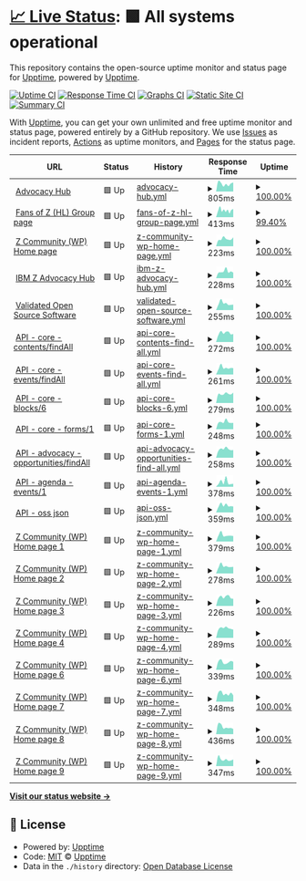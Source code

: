 # [📈 Live Status](https://demo.upptime.js.org): <!--live status--> **🟩 All systems operational**

This repository contains the open-source uptime monitor and status page for [Upptime](https://upptime.js.org), powered by [Upptime](https://github.com/upptime/upptime).

[![Uptime CI](https://github.com/zhujunyong/upptime/workflows/Uptime%20CI/badge.svg)](https://github.com/zhujunyong/upptime/actions?query=workflow%3A%22Uptime+CI%22)
[![Response Time CI](https://github.com/zhujunyong/upptime/workflows/Response%20Time%20CI/badge.svg)](https://github.com/zhujunyong/upptime/actions?query=workflow%3A%22Response+Time+CI%22)
[![Graphs CI](https://github.com/zhujunyong/upptime/workflows/Graphs%20CI/badge.svg)](https://github.com/zhujunyong/upptime/actions?query=workflow%3A%22Graphs+CI%22)
[![Static Site CI](https://github.com/zhujunyong/upptime/workflows/Static%20Site%20CI/badge.svg)](https://github.com/zhujunyong/upptime/actions?query=workflow%3A%22Static+Site+CI%22)
[![Summary CI](https://github.com/zhujunyong/upptime/workflows/Summary%20CI/badge.svg)](https://github.com/zhujunyong/upptime/actions?query=workflow%3A%22Summary+CI%22)

With [Upptime](https://upptime.js.org), you can get your own unlimited and free uptime monitor and status page, powered entirely by a GitHub repository. We use [Issues](https://github.com/upptime/upptime/issues) as incident reports, [Actions](https://github.com/zhujunyong/upptime/actions) as uptime monitors, and [Pages](https://demo.upptime.js.org) for the status page.

<!--start: status pages-->
<!-- This summary is generated by Upptime (https://github.com/upptime/upptime) -->
<!-- Do not edit this manually, your changes will be overwritten -->
<!-- prettier-ignore -->
| URL | Status | History | Response Time | Uptime |
| --- | ------ | ------- | ------------- | ------ |
| <img alt="" src="https://www.ibm.com/favicon.ico" height="13"> [Advocacy Hub](https://www.ibm.com/community/z/advocacy/) | 🟩 Up | [advocacy-hub.yml](https://github.com/andriivasylchenko/upptime/commits/HEAD/history/advocacy-hub.yml) | <details><summary><img alt="Response time graph" src="./graphs/advocacy-hub/response-time-week.png" height="20"> 805ms</summary><br><a href="https://andriivasylchenko.github.io/upptime/history/advocacy-hub"><img alt="Response time 935" src="https://img.shields.io/endpoint?url=https%3A%2F%2Fraw.githubusercontent.com%2Fandriivasylchenko%2Fupptime%2FHEAD%2Fapi%2Fadvocacy-hub%2Fresponse-time.json"></a><br><a href="https://andriivasylchenko.github.io/upptime/history/advocacy-hub"><img alt="24-hour response time 947" src="https://img.shields.io/endpoint?url=https%3A%2F%2Fraw.githubusercontent.com%2Fandriivasylchenko%2Fupptime%2FHEAD%2Fapi%2Fadvocacy-hub%2Fresponse-time-day.json"></a><br><a href="https://andriivasylchenko.github.io/upptime/history/advocacy-hub"><img alt="7-day response time 805" src="https://img.shields.io/endpoint?url=https%3A%2F%2Fraw.githubusercontent.com%2Fandriivasylchenko%2Fupptime%2FHEAD%2Fapi%2Fadvocacy-hub%2Fresponse-time-week.json"></a><br><a href="https://andriivasylchenko.github.io/upptime/history/advocacy-hub"><img alt="30-day response time 1065" src="https://img.shields.io/endpoint?url=https%3A%2F%2Fraw.githubusercontent.com%2Fandriivasylchenko%2Fupptime%2FHEAD%2Fapi%2Fadvocacy-hub%2Fresponse-time-month.json"></a><br><a href="https://andriivasylchenko.github.io/upptime/history/advocacy-hub"><img alt="1-year response time 815" src="https://img.shields.io/endpoint?url=https%3A%2F%2Fraw.githubusercontent.com%2Fandriivasylchenko%2Fupptime%2FHEAD%2Fapi%2Fadvocacy-hub%2Fresponse-time-year.json"></a></details> | <details><summary><a href="https://andriivasylchenko.github.io/upptime/history/advocacy-hub">100.00%</a></summary><a href="https://andriivasylchenko.github.io/upptime/history/advocacy-hub"><img alt="All-time uptime 99.95%" src="https://img.shields.io/endpoint?url=https%3A%2F%2Fraw.githubusercontent.com%2Fandriivasylchenko%2Fupptime%2FHEAD%2Fapi%2Fadvocacy-hub%2Fuptime.json"></a><br><a href="https://andriivasylchenko.github.io/upptime/history/advocacy-hub"><img alt="24-hour uptime 100.00%" src="https://img.shields.io/endpoint?url=https%3A%2F%2Fraw.githubusercontent.com%2Fandriivasylchenko%2Fupptime%2FHEAD%2Fapi%2Fadvocacy-hub%2Fuptime-day.json"></a><br><a href="https://andriivasylchenko.github.io/upptime/history/advocacy-hub"><img alt="7-day uptime 100.00%" src="https://img.shields.io/endpoint?url=https%3A%2F%2Fraw.githubusercontent.com%2Fandriivasylchenko%2Fupptime%2FHEAD%2Fapi%2Fadvocacy-hub%2Fuptime-week.json"></a><br><a href="https://andriivasylchenko.github.io/upptime/history/advocacy-hub"><img alt="30-day uptime 99.16%" src="https://img.shields.io/endpoint?url=https%3A%2F%2Fraw.githubusercontent.com%2Fandriivasylchenko%2Fupptime%2FHEAD%2Fapi%2Fadvocacy-hub%2Fuptime-month.json"></a><br><a href="https://andriivasylchenko.github.io/upptime/history/advocacy-hub"><img alt="1-year uptime 99.93%" src="https://img.shields.io/endpoint?url=https%3A%2F%2Fraw.githubusercontent.com%2Fandriivasylchenko%2Fupptime%2FHEAD%2Fapi%2Fadvocacy-hub%2Fuptime-year.json"></a></details>
| <img alt="" src="https://www.ibm.com/favicon.ico" height="13"> [Fans of Z (HL) Group page](https://community.ibm.com/community/user/groupz?CommunityKey=b8b88f20-24c8-49f0-9021-4a8c6247a067) | 🟩 Up | [fans-of-z-hl-group-page.yml](https://github.com/andriivasylchenko/upptime/commits/HEAD/history/fans-of-z-hl-group-page.yml) | <details><summary><img alt="Response time graph" src="./graphs/fans-of-z-hl-group-page/response-time-week.png" height="20"> 413ms</summary><br><a href="https://andriivasylchenko.github.io/upptime/history/fans-of-z-hl-group-page"><img alt="Response time 518" src="https://img.shields.io/endpoint?url=https%3A%2F%2Fraw.githubusercontent.com%2Fandriivasylchenko%2Fupptime%2FHEAD%2Fapi%2Ffans-of-z-hl-group-page%2Fresponse-time.json"></a><br><a href="https://andriivasylchenko.github.io/upptime/history/fans-of-z-hl-group-page"><img alt="24-hour response time 495" src="https://img.shields.io/endpoint?url=https%3A%2F%2Fraw.githubusercontent.com%2Fandriivasylchenko%2Fupptime%2FHEAD%2Fapi%2Ffans-of-z-hl-group-page%2Fresponse-time-day.json"></a><br><a href="https://andriivasylchenko.github.io/upptime/history/fans-of-z-hl-group-page"><img alt="7-day response time 413" src="https://img.shields.io/endpoint?url=https%3A%2F%2Fraw.githubusercontent.com%2Fandriivasylchenko%2Fupptime%2FHEAD%2Fapi%2Ffans-of-z-hl-group-page%2Fresponse-time-week.json"></a><br><a href="https://andriivasylchenko.github.io/upptime/history/fans-of-z-hl-group-page"><img alt="30-day response time 438" src="https://img.shields.io/endpoint?url=https%3A%2F%2Fraw.githubusercontent.com%2Fandriivasylchenko%2Fupptime%2FHEAD%2Fapi%2Ffans-of-z-hl-group-page%2Fresponse-time-month.json"></a><br><a href="https://andriivasylchenko.github.io/upptime/history/fans-of-z-hl-group-page"><img alt="1-year response time 563" src="https://img.shields.io/endpoint?url=https%3A%2F%2Fraw.githubusercontent.com%2Fandriivasylchenko%2Fupptime%2FHEAD%2Fapi%2Ffans-of-z-hl-group-page%2Fresponse-time-year.json"></a></details> | <details><summary><a href="https://andriivasylchenko.github.io/upptime/history/fans-of-z-hl-group-page">99.40%</a></summary><a href="https://andriivasylchenko.github.io/upptime/history/fans-of-z-hl-group-page"><img alt="All-time uptime 99.82%" src="https://img.shields.io/endpoint?url=https%3A%2F%2Fraw.githubusercontent.com%2Fandriivasylchenko%2Fupptime%2FHEAD%2Fapi%2Ffans-of-z-hl-group-page%2Fuptime.json"></a><br><a href="https://andriivasylchenko.github.io/upptime/history/fans-of-z-hl-group-page"><img alt="24-hour uptime 100.00%" src="https://img.shields.io/endpoint?url=https%3A%2F%2Fraw.githubusercontent.com%2Fandriivasylchenko%2Fupptime%2FHEAD%2Fapi%2Ffans-of-z-hl-group-page%2Fuptime-day.json"></a><br><a href="https://andriivasylchenko.github.io/upptime/history/fans-of-z-hl-group-page"><img alt="7-day uptime 99.40%" src="https://img.shields.io/endpoint?url=https%3A%2F%2Fraw.githubusercontent.com%2Fandriivasylchenko%2Fupptime%2FHEAD%2Fapi%2Ffans-of-z-hl-group-page%2Fuptime-week.json"></a><br><a href="https://andriivasylchenko.github.io/upptime/history/fans-of-z-hl-group-page"><img alt="30-day uptime 99.86%" src="https://img.shields.io/endpoint?url=https%3A%2F%2Fraw.githubusercontent.com%2Fandriivasylchenko%2Fupptime%2FHEAD%2Fapi%2Ffans-of-z-hl-group-page%2Fuptime-month.json"></a><br><a href="https://andriivasylchenko.github.io/upptime/history/fans-of-z-hl-group-page"><img alt="1-year uptime 99.79%" src="https://img.shields.io/endpoint?url=https%3A%2F%2Fraw.githubusercontent.com%2Fandriivasylchenko%2Fupptime%2FHEAD%2Fapi%2Ffans-of-z-hl-group-page%2Fuptime-year.json"></a></details>
| <img alt="" src="https://www.ibm.com/favicon.ico" height="13"> [Z Community (WP) Home page](https://community.ibm.com/zsystems/home/) | 🟩 Up | [z-community-wp-home-page.yml](https://github.com/andriivasylchenko/upptime/commits/HEAD/history/z-community-wp-home-page.yml) | <details><summary><img alt="Response time graph" src="./graphs/z-community-wp-home-page/response-time-week.png" height="20"> 223ms</summary><br><a href="https://andriivasylchenko.github.io/upptime/history/z-community-wp-home-page"><img alt="Response time 299" src="https://img.shields.io/endpoint?url=https%3A%2F%2Fraw.githubusercontent.com%2Fandriivasylchenko%2Fupptime%2FHEAD%2Fapi%2Fz-community-wp-home-page%2Fresponse-time.json"></a><br><a href="https://andriivasylchenko.github.io/upptime/history/z-community-wp-home-page"><img alt="24-hour response time 268" src="https://img.shields.io/endpoint?url=https%3A%2F%2Fraw.githubusercontent.com%2Fandriivasylchenko%2Fupptime%2FHEAD%2Fapi%2Fz-community-wp-home-page%2Fresponse-time-day.json"></a><br><a href="https://andriivasylchenko.github.io/upptime/history/z-community-wp-home-page"><img alt="7-day response time 223" src="https://img.shields.io/endpoint?url=https%3A%2F%2Fraw.githubusercontent.com%2Fandriivasylchenko%2Fupptime%2FHEAD%2Fapi%2Fz-community-wp-home-page%2Fresponse-time-week.json"></a><br><a href="https://andriivasylchenko.github.io/upptime/history/z-community-wp-home-page"><img alt="30-day response time 528" src="https://img.shields.io/endpoint?url=https%3A%2F%2Fraw.githubusercontent.com%2Fandriivasylchenko%2Fupptime%2FHEAD%2Fapi%2Fz-community-wp-home-page%2Fresponse-time-month.json"></a><br><a href="https://andriivasylchenko.github.io/upptime/history/z-community-wp-home-page"><img alt="1-year response time 315" src="https://img.shields.io/endpoint?url=https%3A%2F%2Fraw.githubusercontent.com%2Fandriivasylchenko%2Fupptime%2FHEAD%2Fapi%2Fz-community-wp-home-page%2Fresponse-time-year.json"></a></details> | <details><summary><a href="https://andriivasylchenko.github.io/upptime/history/z-community-wp-home-page">100.00%</a></summary><a href="https://andriivasylchenko.github.io/upptime/history/z-community-wp-home-page"><img alt="All-time uptime 99.93%" src="https://img.shields.io/endpoint?url=https%3A%2F%2Fraw.githubusercontent.com%2Fandriivasylchenko%2Fupptime%2FHEAD%2Fapi%2Fz-community-wp-home-page%2Fuptime.json"></a><br><a href="https://andriivasylchenko.github.io/upptime/history/z-community-wp-home-page"><img alt="24-hour uptime 100.00%" src="https://img.shields.io/endpoint?url=https%3A%2F%2Fraw.githubusercontent.com%2Fandriivasylchenko%2Fupptime%2FHEAD%2Fapi%2Fz-community-wp-home-page%2Fuptime-day.json"></a><br><a href="https://andriivasylchenko.github.io/upptime/history/z-community-wp-home-page"><img alt="7-day uptime 100.00%" src="https://img.shields.io/endpoint?url=https%3A%2F%2Fraw.githubusercontent.com%2Fandriivasylchenko%2Fupptime%2FHEAD%2Fapi%2Fz-community-wp-home-page%2Fuptime-week.json"></a><br><a href="https://andriivasylchenko.github.io/upptime/history/z-community-wp-home-page"><img alt="30-day uptime 98.74%" src="https://img.shields.io/endpoint?url=https%3A%2F%2Fraw.githubusercontent.com%2Fandriivasylchenko%2Fupptime%2FHEAD%2Fapi%2Fz-community-wp-home-page%2Fuptime-month.json"></a><br><a href="https://andriivasylchenko.github.io/upptime/history/z-community-wp-home-page"><img alt="1-year uptime 99.87%" src="https://img.shields.io/endpoint?url=https%3A%2F%2Fraw.githubusercontent.com%2Fandriivasylchenko%2Fupptime%2FHEAD%2Fapi%2Fz-community-wp-home-page%2Fuptime-year.json"></a></details>
| <img alt="" src="https://www.ibm.com/favicon.ico" height="13"> [IBM Z Advocacy Hub](https://community.ibm.com/zsystems/advocacy/) | 🟩 Up | [ibm-z-advocacy-hub.yml](https://github.com/andriivasylchenko/upptime/commits/HEAD/history/ibm-z-advocacy-hub.yml) | <details><summary><img alt="Response time graph" src="./graphs/ibm-z-advocacy-hub/response-time-week.png" height="20"> 228ms</summary><br><a href="https://andriivasylchenko.github.io/upptime/history/ibm-z-advocacy-hub"><img alt="Response time 272" src="https://img.shields.io/endpoint?url=https%3A%2F%2Fraw.githubusercontent.com%2Fandriivasylchenko%2Fupptime%2FHEAD%2Fapi%2Fibm-z-advocacy-hub%2Fresponse-time.json"></a><br><a href="https://andriivasylchenko.github.io/upptime/history/ibm-z-advocacy-hub"><img alt="24-hour response time 190" src="https://img.shields.io/endpoint?url=https%3A%2F%2Fraw.githubusercontent.com%2Fandriivasylchenko%2Fupptime%2FHEAD%2Fapi%2Fibm-z-advocacy-hub%2Fresponse-time-day.json"></a><br><a href="https://andriivasylchenko.github.io/upptime/history/ibm-z-advocacy-hub"><img alt="7-day response time 228" src="https://img.shields.io/endpoint?url=https%3A%2F%2Fraw.githubusercontent.com%2Fandriivasylchenko%2Fupptime%2FHEAD%2Fapi%2Fibm-z-advocacy-hub%2Fresponse-time-week.json"></a><br><a href="https://andriivasylchenko.github.io/upptime/history/ibm-z-advocacy-hub"><img alt="30-day response time 475" src="https://img.shields.io/endpoint?url=https%3A%2F%2Fraw.githubusercontent.com%2Fandriivasylchenko%2Fupptime%2FHEAD%2Fapi%2Fibm-z-advocacy-hub%2Fresponse-time-month.json"></a><br><a href="https://andriivasylchenko.github.io/upptime/history/ibm-z-advocacy-hub"><img alt="1-year response time 276" src="https://img.shields.io/endpoint?url=https%3A%2F%2Fraw.githubusercontent.com%2Fandriivasylchenko%2Fupptime%2FHEAD%2Fapi%2Fibm-z-advocacy-hub%2Fresponse-time-year.json"></a></details> | <details><summary><a href="https://andriivasylchenko.github.io/upptime/history/ibm-z-advocacy-hub">100.00%</a></summary><a href="https://andriivasylchenko.github.io/upptime/history/ibm-z-advocacy-hub"><img alt="All-time uptime 99.95%" src="https://img.shields.io/endpoint?url=https%3A%2F%2Fraw.githubusercontent.com%2Fandriivasylchenko%2Fupptime%2FHEAD%2Fapi%2Fibm-z-advocacy-hub%2Fuptime.json"></a><br><a href="https://andriivasylchenko.github.io/upptime/history/ibm-z-advocacy-hub"><img alt="24-hour uptime 100.00%" src="https://img.shields.io/endpoint?url=https%3A%2F%2Fraw.githubusercontent.com%2Fandriivasylchenko%2Fupptime%2FHEAD%2Fapi%2Fibm-z-advocacy-hub%2Fuptime-day.json"></a><br><a href="https://andriivasylchenko.github.io/upptime/history/ibm-z-advocacy-hub"><img alt="7-day uptime 100.00%" src="https://img.shields.io/endpoint?url=https%3A%2F%2Fraw.githubusercontent.com%2Fandriivasylchenko%2Fupptime%2FHEAD%2Fapi%2Fibm-z-advocacy-hub%2Fuptime-week.json"></a><br><a href="https://andriivasylchenko.github.io/upptime/history/ibm-z-advocacy-hub"><img alt="30-day uptime 99.16%" src="https://img.shields.io/endpoint?url=https%3A%2F%2Fraw.githubusercontent.com%2Fandriivasylchenko%2Fupptime%2FHEAD%2Fapi%2Fibm-z-advocacy-hub%2Fuptime-month.json"></a><br><a href="https://andriivasylchenko.github.io/upptime/history/ibm-z-advocacy-hub"><img alt="1-year uptime 99.93%" src="https://img.shields.io/endpoint?url=https%3A%2F%2Fraw.githubusercontent.com%2Fandriivasylchenko%2Fupptime%2FHEAD%2Fapi%2Fibm-z-advocacy-hub%2Fuptime-year.json"></a></details>
| <img alt="" src="https://www.ibm.com/favicon.ico" height="13"> [Validated Open Source Software](https://community.ibm.com/zsystems/oss/) | 🟩 Up | [validated-open-source-software.yml](https://github.com/andriivasylchenko/upptime/commits/HEAD/history/validated-open-source-software.yml) | <details><summary><img alt="Response time graph" src="./graphs/validated-open-source-software/response-time-week.png" height="20"> 255ms</summary><br><a href="https://andriivasylchenko.github.io/upptime/history/validated-open-source-software"><img alt="Response time 288" src="https://img.shields.io/endpoint?url=https%3A%2F%2Fraw.githubusercontent.com%2Fandriivasylchenko%2Fupptime%2FHEAD%2Fapi%2Fvalidated-open-source-software%2Fresponse-time.json"></a><br><a href="https://andriivasylchenko.github.io/upptime/history/validated-open-source-software"><img alt="24-hour response time 211" src="https://img.shields.io/endpoint?url=https%3A%2F%2Fraw.githubusercontent.com%2Fandriivasylchenko%2Fupptime%2FHEAD%2Fapi%2Fvalidated-open-source-software%2Fresponse-time-day.json"></a><br><a href="https://andriivasylchenko.github.io/upptime/history/validated-open-source-software"><img alt="7-day response time 255" src="https://img.shields.io/endpoint?url=https%3A%2F%2Fraw.githubusercontent.com%2Fandriivasylchenko%2Fupptime%2FHEAD%2Fapi%2Fvalidated-open-source-software%2Fresponse-time-week.json"></a><br><a href="https://andriivasylchenko.github.io/upptime/history/validated-open-source-software"><img alt="30-day response time 541" src="https://img.shields.io/endpoint?url=https%3A%2F%2Fraw.githubusercontent.com%2Fandriivasylchenko%2Fupptime%2FHEAD%2Fapi%2Fvalidated-open-source-software%2Fresponse-time-month.json"></a><br><a href="https://andriivasylchenko.github.io/upptime/history/validated-open-source-software"><img alt="1-year response time 301" src="https://img.shields.io/endpoint?url=https%3A%2F%2Fraw.githubusercontent.com%2Fandriivasylchenko%2Fupptime%2FHEAD%2Fapi%2Fvalidated-open-source-software%2Fresponse-time-year.json"></a></details> | <details><summary><a href="https://andriivasylchenko.github.io/upptime/history/validated-open-source-software">100.00%</a></summary><a href="https://andriivasylchenko.github.io/upptime/history/validated-open-source-software"><img alt="All-time uptime 99.95%" src="https://img.shields.io/endpoint?url=https%3A%2F%2Fraw.githubusercontent.com%2Fandriivasylchenko%2Fupptime%2FHEAD%2Fapi%2Fvalidated-open-source-software%2Fuptime.json"></a><br><a href="https://andriivasylchenko.github.io/upptime/history/validated-open-source-software"><img alt="24-hour uptime 100.00%" src="https://img.shields.io/endpoint?url=https%3A%2F%2Fraw.githubusercontent.com%2Fandriivasylchenko%2Fupptime%2FHEAD%2Fapi%2Fvalidated-open-source-software%2Fuptime-day.json"></a><br><a href="https://andriivasylchenko.github.io/upptime/history/validated-open-source-software"><img alt="7-day uptime 100.00%" src="https://img.shields.io/endpoint?url=https%3A%2F%2Fraw.githubusercontent.com%2Fandriivasylchenko%2Fupptime%2FHEAD%2Fapi%2Fvalidated-open-source-software%2Fuptime-week.json"></a><br><a href="https://andriivasylchenko.github.io/upptime/history/validated-open-source-software"><img alt="30-day uptime 99.16%" src="https://img.shields.io/endpoint?url=https%3A%2F%2Fraw.githubusercontent.com%2Fandriivasylchenko%2Fupptime%2FHEAD%2Fapi%2Fvalidated-open-source-software%2Fuptime-month.json"></a><br><a href="https://andriivasylchenko.github.io/upptime/history/validated-open-source-software"><img alt="1-year uptime 99.92%" src="https://img.shields.io/endpoint?url=https%3A%2F%2Fraw.githubusercontent.com%2Fandriivasylchenko%2Fupptime%2FHEAD%2Fapi%2Fvalidated-open-source-software%2Fuptime-year.json"></a></details>
| <img alt="" src="https://www.ibm.com/favicon.ico" height="13"> [API - core - contents/findAll](https://community.ibm.com/zsystems/api/core/contents/findAll) | 🟩 Up | [api-core-contents-find-all.yml](https://github.com/andriivasylchenko/upptime/commits/HEAD/history/api-core-contents-find-all.yml) | <details><summary><img alt="Response time graph" src="./graphs/api-core-contents-find-all/response-time-week.png" height="20"> 272ms</summary><br><a href="https://andriivasylchenko.github.io/upptime/history/api-core-contents-find-all"><img alt="Response time 319" src="https://img.shields.io/endpoint?url=https%3A%2F%2Fraw.githubusercontent.com%2Fandriivasylchenko%2Fupptime%2FHEAD%2Fapi%2Fapi-core-contents-find-all%2Fresponse-time.json"></a><br><a href="https://andriivasylchenko.github.io/upptime/history/api-core-contents-find-all"><img alt="24-hour response time 244" src="https://img.shields.io/endpoint?url=https%3A%2F%2Fraw.githubusercontent.com%2Fandriivasylchenko%2Fupptime%2FHEAD%2Fapi%2Fapi-core-contents-find-all%2Fresponse-time-day.json"></a><br><a href="https://andriivasylchenko.github.io/upptime/history/api-core-contents-find-all"><img alt="7-day response time 272" src="https://img.shields.io/endpoint?url=https%3A%2F%2Fraw.githubusercontent.com%2Fandriivasylchenko%2Fupptime%2FHEAD%2Fapi%2Fapi-core-contents-find-all%2Fresponse-time-week.json"></a><br><a href="https://andriivasylchenko.github.io/upptime/history/api-core-contents-find-all"><img alt="30-day response time 561" src="https://img.shields.io/endpoint?url=https%3A%2F%2Fraw.githubusercontent.com%2Fandriivasylchenko%2Fupptime%2FHEAD%2Fapi%2Fapi-core-contents-find-all%2Fresponse-time-month.json"></a><br><a href="https://andriivasylchenko.github.io/upptime/history/api-core-contents-find-all"><img alt="1-year response time 292" src="https://img.shields.io/endpoint?url=https%3A%2F%2Fraw.githubusercontent.com%2Fandriivasylchenko%2Fupptime%2FHEAD%2Fapi%2Fapi-core-contents-find-all%2Fresponse-time-year.json"></a></details> | <details><summary><a href="https://andriivasylchenko.github.io/upptime/history/api-core-contents-find-all">100.00%</a></summary><a href="https://andriivasylchenko.github.io/upptime/history/api-core-contents-find-all"><img alt="All-time uptime 99.49%" src="https://img.shields.io/endpoint?url=https%3A%2F%2Fraw.githubusercontent.com%2Fandriivasylchenko%2Fupptime%2FHEAD%2Fapi%2Fapi-core-contents-find-all%2Fuptime.json"></a><br><a href="https://andriivasylchenko.github.io/upptime/history/api-core-contents-find-all"><img alt="24-hour uptime 100.00%" src="https://img.shields.io/endpoint?url=https%3A%2F%2Fraw.githubusercontent.com%2Fandriivasylchenko%2Fupptime%2FHEAD%2Fapi%2Fapi-core-contents-find-all%2Fuptime-day.json"></a><br><a href="https://andriivasylchenko.github.io/upptime/history/api-core-contents-find-all"><img alt="7-day uptime 100.00%" src="https://img.shields.io/endpoint?url=https%3A%2F%2Fraw.githubusercontent.com%2Fandriivasylchenko%2Fupptime%2FHEAD%2Fapi%2Fapi-core-contents-find-all%2Fuptime-week.json"></a><br><a href="https://andriivasylchenko.github.io/upptime/history/api-core-contents-find-all"><img alt="30-day uptime 90.18%" src="https://img.shields.io/endpoint?url=https%3A%2F%2Fraw.githubusercontent.com%2Fandriivasylchenko%2Fupptime%2FHEAD%2Fapi%2Fapi-core-contents-find-all%2Fuptime-month.json"></a><br><a href="https://andriivasylchenko.github.io/upptime/history/api-core-contents-find-all"><img alt="1-year uptime 99.16%" src="https://img.shields.io/endpoint?url=https%3A%2F%2Fraw.githubusercontent.com%2Fandriivasylchenko%2Fupptime%2FHEAD%2Fapi%2Fapi-core-contents-find-all%2Fuptime-year.json"></a></details>
| <img alt="" src="https://www.ibm.com/favicon.ico" height="13"> [API - core - events/findAll](https://community.ibm.com/zsystems/api/core/events/findAll) | 🟩 Up | [api-core-events-find-all.yml](https://github.com/andriivasylchenko/upptime/commits/HEAD/history/api-core-events-find-all.yml) | <details><summary><img alt="Response time graph" src="./graphs/api-core-events-find-all/response-time-week.png" height="20"> 261ms</summary><br><a href="https://andriivasylchenko.github.io/upptime/history/api-core-events-find-all"><img alt="Response time 277" src="https://img.shields.io/endpoint?url=https%3A%2F%2Fraw.githubusercontent.com%2Fandriivasylchenko%2Fupptime%2FHEAD%2Fapi%2Fapi-core-events-find-all%2Fresponse-time.json"></a><br><a href="https://andriivasylchenko.github.io/upptime/history/api-core-events-find-all"><img alt="24-hour response time 248" src="https://img.shields.io/endpoint?url=https%3A%2F%2Fraw.githubusercontent.com%2Fandriivasylchenko%2Fupptime%2FHEAD%2Fapi%2Fapi-core-events-find-all%2Fresponse-time-day.json"></a><br><a href="https://andriivasylchenko.github.io/upptime/history/api-core-events-find-all"><img alt="7-day response time 261" src="https://img.shields.io/endpoint?url=https%3A%2F%2Fraw.githubusercontent.com%2Fandriivasylchenko%2Fupptime%2FHEAD%2Fapi%2Fapi-core-events-find-all%2Fresponse-time-week.json"></a><br><a href="https://andriivasylchenko.github.io/upptime/history/api-core-events-find-all"><img alt="30-day response time 557" src="https://img.shields.io/endpoint?url=https%3A%2F%2Fraw.githubusercontent.com%2Fandriivasylchenko%2Fupptime%2FHEAD%2Fapi%2Fapi-core-events-find-all%2Fresponse-time-month.json"></a><br><a href="https://andriivasylchenko.github.io/upptime/history/api-core-events-find-all"><img alt="1-year response time 275" src="https://img.shields.io/endpoint?url=https%3A%2F%2Fraw.githubusercontent.com%2Fandriivasylchenko%2Fupptime%2FHEAD%2Fapi%2Fapi-core-events-find-all%2Fresponse-time-year.json"></a></details> | <details><summary><a href="https://andriivasylchenko.github.io/upptime/history/api-core-events-find-all">100.00%</a></summary><a href="https://andriivasylchenko.github.io/upptime/history/api-core-events-find-all"><img alt="All-time uptime 99.49%" src="https://img.shields.io/endpoint?url=https%3A%2F%2Fraw.githubusercontent.com%2Fandriivasylchenko%2Fupptime%2FHEAD%2Fapi%2Fapi-core-events-find-all%2Fuptime.json"></a><br><a href="https://andriivasylchenko.github.io/upptime/history/api-core-events-find-all"><img alt="24-hour uptime 100.00%" src="https://img.shields.io/endpoint?url=https%3A%2F%2Fraw.githubusercontent.com%2Fandriivasylchenko%2Fupptime%2FHEAD%2Fapi%2Fapi-core-events-find-all%2Fuptime-day.json"></a><br><a href="https://andriivasylchenko.github.io/upptime/history/api-core-events-find-all"><img alt="7-day uptime 100.00%" src="https://img.shields.io/endpoint?url=https%3A%2F%2Fraw.githubusercontent.com%2Fandriivasylchenko%2Fupptime%2FHEAD%2Fapi%2Fapi-core-events-find-all%2Fuptime-week.json"></a><br><a href="https://andriivasylchenko.github.io/upptime/history/api-core-events-find-all"><img alt="30-day uptime 90.18%" src="https://img.shields.io/endpoint?url=https%3A%2F%2Fraw.githubusercontent.com%2Fandriivasylchenko%2Fupptime%2FHEAD%2Fapi%2Fapi-core-events-find-all%2Fuptime-month.json"></a><br><a href="https://andriivasylchenko.github.io/upptime/history/api-core-events-find-all"><img alt="1-year uptime 99.16%" src="https://img.shields.io/endpoint?url=https%3A%2F%2Fraw.githubusercontent.com%2Fandriivasylchenko%2Fupptime%2FHEAD%2Fapi%2Fapi-core-events-find-all%2Fuptime-year.json"></a></details>
| <img alt="" src="https://icons.duckduckgo.com/ip3/community.ibm.com.ico" height="13"> [API - core - blocks/6](https://community.ibm.com/zsystems/api/core/blocks/6) | 🟩 Up | [api-core-blocks-6.yml](https://github.com/andriivasylchenko/upptime/commits/HEAD/history/api-core-blocks-6.yml) | <details><summary><img alt="Response time graph" src="./graphs/api-core-blocks-6/response-time-week.png" height="20"> 279ms</summary><br><a href="https://andriivasylchenko.github.io/upptime/history/api-core-blocks-6"><img alt="Response time 334" src="https://img.shields.io/endpoint?url=https%3A%2F%2Fraw.githubusercontent.com%2Fandriivasylchenko%2Fupptime%2FHEAD%2Fapi%2Fapi-core-blocks-6%2Fresponse-time.json"></a><br><a href="https://andriivasylchenko.github.io/upptime/history/api-core-blocks-6"><img alt="24-hour response time 313" src="https://img.shields.io/endpoint?url=https%3A%2F%2Fraw.githubusercontent.com%2Fandriivasylchenko%2Fupptime%2FHEAD%2Fapi%2Fapi-core-blocks-6%2Fresponse-time-day.json"></a><br><a href="https://andriivasylchenko.github.io/upptime/history/api-core-blocks-6"><img alt="7-day response time 279" src="https://img.shields.io/endpoint?url=https%3A%2F%2Fraw.githubusercontent.com%2Fandriivasylchenko%2Fupptime%2FHEAD%2Fapi%2Fapi-core-blocks-6%2Fresponse-time-week.json"></a><br><a href="https://andriivasylchenko.github.io/upptime/history/api-core-blocks-6"><img alt="30-day response time 621" src="https://img.shields.io/endpoint?url=https%3A%2F%2Fraw.githubusercontent.com%2Fandriivasylchenko%2Fupptime%2FHEAD%2Fapi%2Fapi-core-blocks-6%2Fresponse-time-month.json"></a><br><a href="https://andriivasylchenko.github.io/upptime/history/api-core-blocks-6"><img alt="1-year response time 334" src="https://img.shields.io/endpoint?url=https%3A%2F%2Fraw.githubusercontent.com%2Fandriivasylchenko%2Fupptime%2FHEAD%2Fapi%2Fapi-core-blocks-6%2Fresponse-time-year.json"></a></details> | <details><summary><a href="https://andriivasylchenko.github.io/upptime/history/api-core-blocks-6">100.00%</a></summary><a href="https://andriivasylchenko.github.io/upptime/history/api-core-blocks-6"><img alt="All-time uptime 99.54%" src="https://img.shields.io/endpoint?url=https%3A%2F%2Fraw.githubusercontent.com%2Fandriivasylchenko%2Fupptime%2FHEAD%2Fapi%2Fapi-core-blocks-6%2Fuptime.json"></a><br><a href="https://andriivasylchenko.github.io/upptime/history/api-core-blocks-6"><img alt="24-hour uptime 100.00%" src="https://img.shields.io/endpoint?url=https%3A%2F%2Fraw.githubusercontent.com%2Fandriivasylchenko%2Fupptime%2FHEAD%2Fapi%2Fapi-core-blocks-6%2Fuptime-day.json"></a><br><a href="https://andriivasylchenko.github.io/upptime/history/api-core-blocks-6"><img alt="7-day uptime 100.00%" src="https://img.shields.io/endpoint?url=https%3A%2F%2Fraw.githubusercontent.com%2Fandriivasylchenko%2Fupptime%2FHEAD%2Fapi%2Fapi-core-blocks-6%2Fuptime-week.json"></a><br><a href="https://andriivasylchenko.github.io/upptime/history/api-core-blocks-6"><img alt="30-day uptime 90.19%" src="https://img.shields.io/endpoint?url=https%3A%2F%2Fraw.githubusercontent.com%2Fandriivasylchenko%2Fupptime%2FHEAD%2Fapi%2Fapi-core-blocks-6%2Fuptime-month.json"></a><br><a href="https://andriivasylchenko.github.io/upptime/history/api-core-blocks-6"><img alt="1-year uptime 99.16%" src="https://img.shields.io/endpoint?url=https%3A%2F%2Fraw.githubusercontent.com%2Fandriivasylchenko%2Fupptime%2FHEAD%2Fapi%2Fapi-core-blocks-6%2Fuptime-year.json"></a></details>
| <img alt="" src="https://icons.duckduckgo.com/ip3/community.ibm.com.ico" height="13"> [API - core - forms/1](https://community.ibm.com/zsystems/api/core/forms/1) | 🟩 Up | [api-core-forms-1.yml](https://github.com/andriivasylchenko/upptime/commits/HEAD/history/api-core-forms-1.yml) | <details><summary><img alt="Response time graph" src="./graphs/api-core-forms-1/response-time-week.png" height="20"> 248ms</summary><br><a href="https://andriivasylchenko.github.io/upptime/history/api-core-forms-1"><img alt="Response time 336" src="https://img.shields.io/endpoint?url=https%3A%2F%2Fraw.githubusercontent.com%2Fandriivasylchenko%2Fupptime%2FHEAD%2Fapi%2Fapi-core-forms-1%2Fresponse-time.json"></a><br><a href="https://andriivasylchenko.github.io/upptime/history/api-core-forms-1"><img alt="24-hour response time 220" src="https://img.shields.io/endpoint?url=https%3A%2F%2Fraw.githubusercontent.com%2Fandriivasylchenko%2Fupptime%2FHEAD%2Fapi%2Fapi-core-forms-1%2Fresponse-time-day.json"></a><br><a href="https://andriivasylchenko.github.io/upptime/history/api-core-forms-1"><img alt="7-day response time 248" src="https://img.shields.io/endpoint?url=https%3A%2F%2Fraw.githubusercontent.com%2Fandriivasylchenko%2Fupptime%2FHEAD%2Fapi%2Fapi-core-forms-1%2Fresponse-time-week.json"></a><br><a href="https://andriivasylchenko.github.io/upptime/history/api-core-forms-1"><img alt="30-day response time 576" src="https://img.shields.io/endpoint?url=https%3A%2F%2Fraw.githubusercontent.com%2Fandriivasylchenko%2Fupptime%2FHEAD%2Fapi%2Fapi-core-forms-1%2Fresponse-time-month.json"></a><br><a href="https://andriivasylchenko.github.io/upptime/history/api-core-forms-1"><img alt="1-year response time 346" src="https://img.shields.io/endpoint?url=https%3A%2F%2Fraw.githubusercontent.com%2Fandriivasylchenko%2Fupptime%2FHEAD%2Fapi%2Fapi-core-forms-1%2Fresponse-time-year.json"></a></details> | <details><summary><a href="https://andriivasylchenko.github.io/upptime/history/api-core-forms-1">100.00%</a></summary><a href="https://andriivasylchenko.github.io/upptime/history/api-core-forms-1"><img alt="All-time uptime 99.54%" src="https://img.shields.io/endpoint?url=https%3A%2F%2Fraw.githubusercontent.com%2Fandriivasylchenko%2Fupptime%2FHEAD%2Fapi%2Fapi-core-forms-1%2Fuptime.json"></a><br><a href="https://andriivasylchenko.github.io/upptime/history/api-core-forms-1"><img alt="24-hour uptime 100.00%" src="https://img.shields.io/endpoint?url=https%3A%2F%2Fraw.githubusercontent.com%2Fandriivasylchenko%2Fupptime%2FHEAD%2Fapi%2Fapi-core-forms-1%2Fuptime-day.json"></a><br><a href="https://andriivasylchenko.github.io/upptime/history/api-core-forms-1"><img alt="7-day uptime 100.00%" src="https://img.shields.io/endpoint?url=https%3A%2F%2Fraw.githubusercontent.com%2Fandriivasylchenko%2Fupptime%2FHEAD%2Fapi%2Fapi-core-forms-1%2Fuptime-week.json"></a><br><a href="https://andriivasylchenko.github.io/upptime/history/api-core-forms-1"><img alt="30-day uptime 90.19%" src="https://img.shields.io/endpoint?url=https%3A%2F%2Fraw.githubusercontent.com%2Fandriivasylchenko%2Fupptime%2FHEAD%2Fapi%2Fapi-core-forms-1%2Fuptime-month.json"></a><br><a href="https://andriivasylchenko.github.io/upptime/history/api-core-forms-1"><img alt="1-year uptime 99.16%" src="https://img.shields.io/endpoint?url=https%3A%2F%2Fraw.githubusercontent.com%2Fandriivasylchenko%2Fupptime%2FHEAD%2Fapi%2Fapi-core-forms-1%2Fuptime-year.json"></a></details>
| <img alt="" src="https://icons.duckduckgo.com/ip3/community.ibm.com.ico" height="13"> [API - advocacy - opportunities/findAll](https://community.ibm.com/zsystems/api/advocacy/opportunities/findAll) | 🟩 Up | [api-advocacy-opportunities-find-all.yml](https://github.com/andriivasylchenko/upptime/commits/HEAD/history/api-advocacy-opportunities-find-all.yml) | <details><summary><img alt="Response time graph" src="./graphs/api-advocacy-opportunities-find-all/response-time-week.png" height="20"> 258ms</summary><br><a href="https://andriivasylchenko.github.io/upptime/history/api-advocacy-opportunities-find-all"><img alt="Response time 304" src="https://img.shields.io/endpoint?url=https%3A%2F%2Fraw.githubusercontent.com%2Fandriivasylchenko%2Fupptime%2FHEAD%2Fapi%2Fapi-advocacy-opportunities-find-all%2Fresponse-time.json"></a><br><a href="https://andriivasylchenko.github.io/upptime/history/api-advocacy-opportunities-find-all"><img alt="24-hour response time 232" src="https://img.shields.io/endpoint?url=https%3A%2F%2Fraw.githubusercontent.com%2Fandriivasylchenko%2Fupptime%2FHEAD%2Fapi%2Fapi-advocacy-opportunities-find-all%2Fresponse-time-day.json"></a><br><a href="https://andriivasylchenko.github.io/upptime/history/api-advocacy-opportunities-find-all"><img alt="7-day response time 258" src="https://img.shields.io/endpoint?url=https%3A%2F%2Fraw.githubusercontent.com%2Fandriivasylchenko%2Fupptime%2FHEAD%2Fapi%2Fapi-advocacy-opportunities-find-all%2Fresponse-time-week.json"></a><br><a href="https://andriivasylchenko.github.io/upptime/history/api-advocacy-opportunities-find-all"><img alt="30-day response time 555" src="https://img.shields.io/endpoint?url=https%3A%2F%2Fraw.githubusercontent.com%2Fandriivasylchenko%2Fupptime%2FHEAD%2Fapi%2Fapi-advocacy-opportunities-find-all%2Fresponse-time-month.json"></a><br><a href="https://andriivasylchenko.github.io/upptime/history/api-advocacy-opportunities-find-all"><img alt="1-year response time 297" src="https://img.shields.io/endpoint?url=https%3A%2F%2Fraw.githubusercontent.com%2Fandriivasylchenko%2Fupptime%2FHEAD%2Fapi%2Fapi-advocacy-opportunities-find-all%2Fresponse-time-year.json"></a></details> | <details><summary><a href="https://andriivasylchenko.github.io/upptime/history/api-advocacy-opportunities-find-all">100.00%</a></summary><a href="https://andriivasylchenko.github.io/upptime/history/api-advocacy-opportunities-find-all"><img alt="All-time uptime 99.91%" src="https://img.shields.io/endpoint?url=https%3A%2F%2Fraw.githubusercontent.com%2Fandriivasylchenko%2Fupptime%2FHEAD%2Fapi%2Fapi-advocacy-opportunities-find-all%2Fuptime.json"></a><br><a href="https://andriivasylchenko.github.io/upptime/history/api-advocacy-opportunities-find-all"><img alt="24-hour uptime 100.00%" src="https://img.shields.io/endpoint?url=https%3A%2F%2Fraw.githubusercontent.com%2Fandriivasylchenko%2Fupptime%2FHEAD%2Fapi%2Fapi-advocacy-opportunities-find-all%2Fuptime-day.json"></a><br><a href="https://andriivasylchenko.github.io/upptime/history/api-advocacy-opportunities-find-all"><img alt="7-day uptime 100.00%" src="https://img.shields.io/endpoint?url=https%3A%2F%2Fraw.githubusercontent.com%2Fandriivasylchenko%2Fupptime%2FHEAD%2Fapi%2Fapi-advocacy-opportunities-find-all%2Fuptime-week.json"></a><br><a href="https://andriivasylchenko.github.io/upptime/history/api-advocacy-opportunities-find-all"><img alt="30-day uptime 98.74%" src="https://img.shields.io/endpoint?url=https%3A%2F%2Fraw.githubusercontent.com%2Fandriivasylchenko%2Fupptime%2FHEAD%2Fapi%2Fapi-advocacy-opportunities-find-all%2Fuptime-month.json"></a><br><a href="https://andriivasylchenko.github.io/upptime/history/api-advocacy-opportunities-find-all"><img alt="1-year uptime 99.87%" src="https://img.shields.io/endpoint?url=https%3A%2F%2Fraw.githubusercontent.com%2Fandriivasylchenko%2Fupptime%2FHEAD%2Fapi%2Fapi-advocacy-opportunities-find-all%2Fuptime-year.json"></a></details>
| <img alt="" src="https://icons.duckduckgo.com/ip3/community.ibm.com.ico" height="13"> [API - agenda - events/1](https://community.ibm.com/zsystems/api/agenda/events/1) | 🟩 Up | [api-agenda-events-1.yml](https://github.com/andriivasylchenko/upptime/commits/HEAD/history/api-agenda-events-1.yml) | <details><summary><img alt="Response time graph" src="./graphs/api-agenda-events-1/response-time-week.png" height="20"> 378ms</summary><br><a href="https://andriivasylchenko.github.io/upptime/history/api-agenda-events-1"><img alt="Response time 487" src="https://img.shields.io/endpoint?url=https%3A%2F%2Fraw.githubusercontent.com%2Fandriivasylchenko%2Fupptime%2FHEAD%2Fapi%2Fapi-agenda-events-1%2Fresponse-time.json"></a><br><a href="https://andriivasylchenko.github.io/upptime/history/api-agenda-events-1"><img alt="24-hour response time 254" src="https://img.shields.io/endpoint?url=https%3A%2F%2Fraw.githubusercontent.com%2Fandriivasylchenko%2Fupptime%2FHEAD%2Fapi%2Fapi-agenda-events-1%2Fresponse-time-day.json"></a><br><a href="https://andriivasylchenko.github.io/upptime/history/api-agenda-events-1"><img alt="7-day response time 378" src="https://img.shields.io/endpoint?url=https%3A%2F%2Fraw.githubusercontent.com%2Fandriivasylchenko%2Fupptime%2FHEAD%2Fapi%2Fapi-agenda-events-1%2Fresponse-time-week.json"></a><br><a href="https://andriivasylchenko.github.io/upptime/history/api-agenda-events-1"><img alt="30-day response time 995" src="https://img.shields.io/endpoint?url=https%3A%2F%2Fraw.githubusercontent.com%2Fandriivasylchenko%2Fupptime%2FHEAD%2Fapi%2Fapi-agenda-events-1%2Fresponse-time-month.json"></a><br><a href="https://andriivasylchenko.github.io/upptime/history/api-agenda-events-1"><img alt="1-year response time 434" src="https://img.shields.io/endpoint?url=https%3A%2F%2Fraw.githubusercontent.com%2Fandriivasylchenko%2Fupptime%2FHEAD%2Fapi%2Fapi-agenda-events-1%2Fresponse-time-year.json"></a></details> | <details><summary><a href="https://andriivasylchenko.github.io/upptime/history/api-agenda-events-1">100.00%</a></summary><a href="https://andriivasylchenko.github.io/upptime/history/api-agenda-events-1"><img alt="All-time uptime 97.67%" src="https://img.shields.io/endpoint?url=https%3A%2F%2Fraw.githubusercontent.com%2Fandriivasylchenko%2Fupptime%2FHEAD%2Fapi%2Fapi-agenda-events-1%2Fuptime.json"></a><br><a href="https://andriivasylchenko.github.io/upptime/history/api-agenda-events-1"><img alt="24-hour uptime 100.00%" src="https://img.shields.io/endpoint?url=https%3A%2F%2Fraw.githubusercontent.com%2Fandriivasylchenko%2Fupptime%2FHEAD%2Fapi%2Fapi-agenda-events-1%2Fuptime-day.json"></a><br><a href="https://andriivasylchenko.github.io/upptime/history/api-agenda-events-1"><img alt="7-day uptime 100.00%" src="https://img.shields.io/endpoint?url=https%3A%2F%2Fraw.githubusercontent.com%2Fandriivasylchenko%2Fupptime%2FHEAD%2Fapi%2Fapi-agenda-events-1%2Fuptime-week.json"></a><br><a href="https://andriivasylchenko.github.io/upptime/history/api-agenda-events-1"><img alt="30-day uptime 90.62%" src="https://img.shields.io/endpoint?url=https%3A%2F%2Fraw.githubusercontent.com%2Fandriivasylchenko%2Fupptime%2FHEAD%2Fapi%2Fapi-agenda-events-1%2Fuptime-month.json"></a><br><a href="https://andriivasylchenko.github.io/upptime/history/api-agenda-events-1"><img alt="1-year uptime 99.20%" src="https://img.shields.io/endpoint?url=https%3A%2F%2Fraw.githubusercontent.com%2Fandriivasylchenko%2Fupptime%2FHEAD%2Fapi%2Fapi-agenda-events-1%2Fuptime-year.json"></a></details>
| <img alt="" src="https://icons.duckduckgo.com/ip3/community.ibm.com.ico" height="13"> [API - oss json](https://community.ibm.com/zsystems/api/oss/json) | 🟩 Up | [api-oss-json.yml](https://github.com/andriivasylchenko/upptime/commits/HEAD/history/api-oss-json.yml) | <details><summary><img alt="Response time graph" src="./graphs/api-oss-json/response-time-week.png" height="20"> 359ms</summary><br><a href="https://andriivasylchenko.github.io/upptime/history/api-oss-json"><img alt="Response time 438" src="https://img.shields.io/endpoint?url=https%3A%2F%2Fraw.githubusercontent.com%2Fandriivasylchenko%2Fupptime%2FHEAD%2Fapi%2Fapi-oss-json%2Fresponse-time.json"></a><br><a href="https://andriivasylchenko.github.io/upptime/history/api-oss-json"><img alt="24-hour response time 309" src="https://img.shields.io/endpoint?url=https%3A%2F%2Fraw.githubusercontent.com%2Fandriivasylchenko%2Fupptime%2FHEAD%2Fapi%2Fapi-oss-json%2Fresponse-time-day.json"></a><br><a href="https://andriivasylchenko.github.io/upptime/history/api-oss-json"><img alt="7-day response time 359" src="https://img.shields.io/endpoint?url=https%3A%2F%2Fraw.githubusercontent.com%2Fandriivasylchenko%2Fupptime%2FHEAD%2Fapi%2Fapi-oss-json%2Fresponse-time-week.json"></a><br><a href="https://andriivasylchenko.github.io/upptime/history/api-oss-json"><img alt="30-day response time 1193" src="https://img.shields.io/endpoint?url=https%3A%2F%2Fraw.githubusercontent.com%2Fandriivasylchenko%2Fupptime%2FHEAD%2Fapi%2Fapi-oss-json%2Fresponse-time-month.json"></a><br><a href="https://andriivasylchenko.github.io/upptime/history/api-oss-json"><img alt="1-year response time 439" src="https://img.shields.io/endpoint?url=https%3A%2F%2Fraw.githubusercontent.com%2Fandriivasylchenko%2Fupptime%2FHEAD%2Fapi%2Fapi-oss-json%2Fresponse-time-year.json"></a></details> | <details><summary><a href="https://andriivasylchenko.github.io/upptime/history/api-oss-json">100.00%</a></summary><a href="https://andriivasylchenko.github.io/upptime/history/api-oss-json"><img alt="All-time uptime 99.57%" src="https://img.shields.io/endpoint?url=https%3A%2F%2Fraw.githubusercontent.com%2Fandriivasylchenko%2Fupptime%2FHEAD%2Fapi%2Fapi-oss-json%2Fuptime.json"></a><br><a href="https://andriivasylchenko.github.io/upptime/history/api-oss-json"><img alt="24-hour uptime 100.00%" src="https://img.shields.io/endpoint?url=https%3A%2F%2Fraw.githubusercontent.com%2Fandriivasylchenko%2Fupptime%2FHEAD%2Fapi%2Fapi-oss-json%2Fuptime-day.json"></a><br><a href="https://andriivasylchenko.github.io/upptime/history/api-oss-json"><img alt="7-day uptime 100.00%" src="https://img.shields.io/endpoint?url=https%3A%2F%2Fraw.githubusercontent.com%2Fandriivasylchenko%2Fupptime%2FHEAD%2Fapi%2Fapi-oss-json%2Fuptime-week.json"></a><br><a href="https://andriivasylchenko.github.io/upptime/history/api-oss-json"><img alt="30-day uptime 90.62%" src="https://img.shields.io/endpoint?url=https%3A%2F%2Fraw.githubusercontent.com%2Fandriivasylchenko%2Fupptime%2FHEAD%2Fapi%2Fapi-oss-json%2Fuptime-month.json"></a><br><a href="https://andriivasylchenko.github.io/upptime/history/api-oss-json"><img alt="1-year uptime 99.20%" src="https://img.shields.io/endpoint?url=https%3A%2F%2Fraw.githubusercontent.com%2Fandriivasylchenko%2Fupptime%2FHEAD%2Fapi%2Fapi-oss-json%2Fuptime-year.json"></a></details>
| <img alt="" src="https://www.ibm.com/favicon.ico" height="13"> [Z Community (WP) Home page 1](https://community.ibm.com/z) | 🟩 Up | [z-community-wp-home-page-1.yml](https://github.com/andriivasylchenko/upptime/commits/HEAD/history/z-community-wp-home-page-1.yml) | <details><summary><img alt="Response time graph" src="./graphs/z-community-wp-home-page-1/response-time-week.png" height="20"> 379ms</summary><br><a href="https://andriivasylchenko.github.io/upptime/history/z-community-wp-home-page-1"><img alt="Response time 552" src="https://img.shields.io/endpoint?url=https%3A%2F%2Fraw.githubusercontent.com%2Fandriivasylchenko%2Fupptime%2FHEAD%2Fapi%2Fz-community-wp-home-page-1%2Fresponse-time.json"></a><br><a href="https://andriivasylchenko.github.io/upptime/history/z-community-wp-home-page-1"><img alt="24-hour response time 325" src="https://img.shields.io/endpoint?url=https%3A%2F%2Fraw.githubusercontent.com%2Fandriivasylchenko%2Fupptime%2FHEAD%2Fapi%2Fz-community-wp-home-page-1%2Fresponse-time-day.json"></a><br><a href="https://andriivasylchenko.github.io/upptime/history/z-community-wp-home-page-1"><img alt="7-day response time 379" src="https://img.shields.io/endpoint?url=https%3A%2F%2Fraw.githubusercontent.com%2Fandriivasylchenko%2Fupptime%2FHEAD%2Fapi%2Fz-community-wp-home-page-1%2Fresponse-time-week.json"></a><br><a href="https://andriivasylchenko.github.io/upptime/history/z-community-wp-home-page-1"><img alt="30-day response time 703" src="https://img.shields.io/endpoint?url=https%3A%2F%2Fraw.githubusercontent.com%2Fandriivasylchenko%2Fupptime%2FHEAD%2Fapi%2Fz-community-wp-home-page-1%2Fresponse-time-month.json"></a><br><a href="https://andriivasylchenko.github.io/upptime/history/z-community-wp-home-page-1"><img alt="1-year response time 552" src="https://img.shields.io/endpoint?url=https%3A%2F%2Fraw.githubusercontent.com%2Fandriivasylchenko%2Fupptime%2FHEAD%2Fapi%2Fz-community-wp-home-page-1%2Fresponse-time-year.json"></a></details> | <details><summary><a href="https://andriivasylchenko.github.io/upptime/history/z-community-wp-home-page-1">100.00%</a></summary><a href="https://andriivasylchenko.github.io/upptime/history/z-community-wp-home-page-1"><img alt="All-time uptime 99.37%" src="https://img.shields.io/endpoint?url=https%3A%2F%2Fraw.githubusercontent.com%2Fandriivasylchenko%2Fupptime%2FHEAD%2Fapi%2Fz-community-wp-home-page-1%2Fuptime.json"></a><br><a href="https://andriivasylchenko.github.io/upptime/history/z-community-wp-home-page-1"><img alt="24-hour uptime 100.00%" src="https://img.shields.io/endpoint?url=https%3A%2F%2Fraw.githubusercontent.com%2Fandriivasylchenko%2Fupptime%2FHEAD%2Fapi%2Fz-community-wp-home-page-1%2Fuptime-day.json"></a><br><a href="https://andriivasylchenko.github.io/upptime/history/z-community-wp-home-page-1"><img alt="7-day uptime 100.00%" src="https://img.shields.io/endpoint?url=https%3A%2F%2Fraw.githubusercontent.com%2Fandriivasylchenko%2Fupptime%2FHEAD%2Fapi%2Fz-community-wp-home-page-1%2Fuptime-week.json"></a><br><a href="https://andriivasylchenko.github.io/upptime/history/z-community-wp-home-page-1"><img alt="30-day uptime 98.74%" src="https://img.shields.io/endpoint?url=https%3A%2F%2Fraw.githubusercontent.com%2Fandriivasylchenko%2Fupptime%2FHEAD%2Fapi%2Fz-community-wp-home-page-1%2Fuptime-month.json"></a><br><a href="https://andriivasylchenko.github.io/upptime/history/z-community-wp-home-page-1"><img alt="1-year uptime 99.37%" src="https://img.shields.io/endpoint?url=https%3A%2F%2Fraw.githubusercontent.com%2Fandriivasylchenko%2Fupptime%2FHEAD%2Fapi%2Fz-community-wp-home-page-1%2Fuptime-year.json"></a></details>
| <img alt="" src="https://www.ibm.com/favicon.ico" height="13"> [Z Community (WP) Home page 2](https://community.ibm.com/zsystems) | 🟩 Up | [z-community-wp-home-page-2.yml](https://github.com/andriivasylchenko/upptime/commits/HEAD/history/z-community-wp-home-page-2.yml) | <details><summary><img alt="Response time graph" src="./graphs/z-community-wp-home-page-2/response-time-week.png" height="20"> 278ms</summary><br><a href="https://andriivasylchenko.github.io/upptime/history/z-community-wp-home-page-2"><img alt="Response time 446" src="https://img.shields.io/endpoint?url=https%3A%2F%2Fraw.githubusercontent.com%2Fandriivasylchenko%2Fupptime%2FHEAD%2Fapi%2Fz-community-wp-home-page-2%2Fresponse-time.json"></a><br><a href="https://andriivasylchenko.github.io/upptime/history/z-community-wp-home-page-2"><img alt="24-hour response time 257" src="https://img.shields.io/endpoint?url=https%3A%2F%2Fraw.githubusercontent.com%2Fandriivasylchenko%2Fupptime%2FHEAD%2Fapi%2Fz-community-wp-home-page-2%2Fresponse-time-day.json"></a><br><a href="https://andriivasylchenko.github.io/upptime/history/z-community-wp-home-page-2"><img alt="7-day response time 278" src="https://img.shields.io/endpoint?url=https%3A%2F%2Fraw.githubusercontent.com%2Fandriivasylchenko%2Fupptime%2FHEAD%2Fapi%2Fz-community-wp-home-page-2%2Fresponse-time-week.json"></a><br><a href="https://andriivasylchenko.github.io/upptime/history/z-community-wp-home-page-2"><img alt="30-day response time 606" src="https://img.shields.io/endpoint?url=https%3A%2F%2Fraw.githubusercontent.com%2Fandriivasylchenko%2Fupptime%2FHEAD%2Fapi%2Fz-community-wp-home-page-2%2Fresponse-time-month.json"></a><br><a href="https://andriivasylchenko.github.io/upptime/history/z-community-wp-home-page-2"><img alt="1-year response time 446" src="https://img.shields.io/endpoint?url=https%3A%2F%2Fraw.githubusercontent.com%2Fandriivasylchenko%2Fupptime%2FHEAD%2Fapi%2Fz-community-wp-home-page-2%2Fresponse-time-year.json"></a></details> | <details><summary><a href="https://andriivasylchenko.github.io/upptime/history/z-community-wp-home-page-2">100.00%</a></summary><a href="https://andriivasylchenko.github.io/upptime/history/z-community-wp-home-page-2"><img alt="All-time uptime 99.37%" src="https://img.shields.io/endpoint?url=https%3A%2F%2Fraw.githubusercontent.com%2Fandriivasylchenko%2Fupptime%2FHEAD%2Fapi%2Fz-community-wp-home-page-2%2Fuptime.json"></a><br><a href="https://andriivasylchenko.github.io/upptime/history/z-community-wp-home-page-2"><img alt="24-hour uptime 100.00%" src="https://img.shields.io/endpoint?url=https%3A%2F%2Fraw.githubusercontent.com%2Fandriivasylchenko%2Fupptime%2FHEAD%2Fapi%2Fz-community-wp-home-page-2%2Fuptime-day.json"></a><br><a href="https://andriivasylchenko.github.io/upptime/history/z-community-wp-home-page-2"><img alt="7-day uptime 100.00%" src="https://img.shields.io/endpoint?url=https%3A%2F%2Fraw.githubusercontent.com%2Fandriivasylchenko%2Fupptime%2FHEAD%2Fapi%2Fz-community-wp-home-page-2%2Fuptime-week.json"></a><br><a href="https://andriivasylchenko.github.io/upptime/history/z-community-wp-home-page-2"><img alt="30-day uptime 98.75%" src="https://img.shields.io/endpoint?url=https%3A%2F%2Fraw.githubusercontent.com%2Fandriivasylchenko%2Fupptime%2FHEAD%2Fapi%2Fz-community-wp-home-page-2%2Fuptime-month.json"></a><br><a href="https://andriivasylchenko.github.io/upptime/history/z-community-wp-home-page-2"><img alt="1-year uptime 99.37%" src="https://img.shields.io/endpoint?url=https%3A%2F%2Fraw.githubusercontent.com%2Fandriivasylchenko%2Fupptime%2FHEAD%2Fapi%2Fz-community-wp-home-page-2%2Fuptime-year.json"></a></details>
| <img alt="" src="https://www.ibm.com/favicon.ico" height="13"> [Z Community (WP) Home page 3](https://community.ibm.com/zsystems/) | 🟩 Up | [z-community-wp-home-page-3.yml](https://github.com/andriivasylchenko/upptime/commits/HEAD/history/z-community-wp-home-page-3.yml) | <details><summary><img alt="Response time graph" src="./graphs/z-community-wp-home-page-3/response-time-week.png" height="20"> 226ms</summary><br><a href="https://andriivasylchenko.github.io/upptime/history/z-community-wp-home-page-3"><img alt="Response time 271" src="https://img.shields.io/endpoint?url=https%3A%2F%2Fraw.githubusercontent.com%2Fandriivasylchenko%2Fupptime%2FHEAD%2Fapi%2Fz-community-wp-home-page-3%2Fresponse-time.json"></a><br><a href="https://andriivasylchenko.github.io/upptime/history/z-community-wp-home-page-3"><img alt="24-hour response time 184" src="https://img.shields.io/endpoint?url=https%3A%2F%2Fraw.githubusercontent.com%2Fandriivasylchenko%2Fupptime%2FHEAD%2Fapi%2Fz-community-wp-home-page-3%2Fresponse-time-day.json"></a><br><a href="https://andriivasylchenko.github.io/upptime/history/z-community-wp-home-page-3"><img alt="7-day response time 226" src="https://img.shields.io/endpoint?url=https%3A%2F%2Fraw.githubusercontent.com%2Fandriivasylchenko%2Fupptime%2FHEAD%2Fapi%2Fz-community-wp-home-page-3%2Fresponse-time-week.json"></a><br><a href="https://andriivasylchenko.github.io/upptime/history/z-community-wp-home-page-3"><img alt="30-day response time 327" src="https://img.shields.io/endpoint?url=https%3A%2F%2Fraw.githubusercontent.com%2Fandriivasylchenko%2Fupptime%2FHEAD%2Fapi%2Fz-community-wp-home-page-3%2Fresponse-time-month.json"></a><br><a href="https://andriivasylchenko.github.io/upptime/history/z-community-wp-home-page-3"><img alt="1-year response time 271" src="https://img.shields.io/endpoint?url=https%3A%2F%2Fraw.githubusercontent.com%2Fandriivasylchenko%2Fupptime%2FHEAD%2Fapi%2Fz-community-wp-home-page-3%2Fresponse-time-year.json"></a></details> | <details><summary><a href="https://andriivasylchenko.github.io/upptime/history/z-community-wp-home-page-3">100.00%</a></summary><a href="https://andriivasylchenko.github.io/upptime/history/z-community-wp-home-page-3"><img alt="All-time uptime 99.37%" src="https://img.shields.io/endpoint?url=https%3A%2F%2Fraw.githubusercontent.com%2Fandriivasylchenko%2Fupptime%2FHEAD%2Fapi%2Fz-community-wp-home-page-3%2Fuptime.json"></a><br><a href="https://andriivasylchenko.github.io/upptime/history/z-community-wp-home-page-3"><img alt="24-hour uptime 100.00%" src="https://img.shields.io/endpoint?url=https%3A%2F%2Fraw.githubusercontent.com%2Fandriivasylchenko%2Fupptime%2FHEAD%2Fapi%2Fz-community-wp-home-page-3%2Fuptime-day.json"></a><br><a href="https://andriivasylchenko.github.io/upptime/history/z-community-wp-home-page-3"><img alt="7-day uptime 100.00%" src="https://img.shields.io/endpoint?url=https%3A%2F%2Fraw.githubusercontent.com%2Fandriivasylchenko%2Fupptime%2FHEAD%2Fapi%2Fz-community-wp-home-page-3%2Fuptime-week.json"></a><br><a href="https://andriivasylchenko.github.io/upptime/history/z-community-wp-home-page-3"><img alt="30-day uptime 98.75%" src="https://img.shields.io/endpoint?url=https%3A%2F%2Fraw.githubusercontent.com%2Fandriivasylchenko%2Fupptime%2FHEAD%2Fapi%2Fz-community-wp-home-page-3%2Fuptime-month.json"></a><br><a href="https://andriivasylchenko.github.io/upptime/history/z-community-wp-home-page-3"><img alt="1-year uptime 99.37%" src="https://img.shields.io/endpoint?url=https%3A%2F%2Fraw.githubusercontent.com%2Fandriivasylchenko%2Fupptime%2FHEAD%2Fapi%2Fz-community-wp-home-page-3%2Fuptime-year.json"></a></details>
| <img alt="" src="https://www.ibm.com/favicon.ico" height="13"> [Z Community (WP) Home page 4](https://community.ibm.com/zsystems/home) | 🟩 Up | [z-community-wp-home-page-4.yml](https://github.com/andriivasylchenko/upptime/commits/HEAD/history/z-community-wp-home-page-4.yml) | <details><summary><img alt="Response time graph" src="./graphs/z-community-wp-home-page-4/response-time-week.png" height="20"> 289ms</summary><br><a href="https://andriivasylchenko.github.io/upptime/history/z-community-wp-home-page-4"><img alt="Response time 305" src="https://img.shields.io/endpoint?url=https%3A%2F%2Fraw.githubusercontent.com%2Fandriivasylchenko%2Fupptime%2FHEAD%2Fapi%2Fz-community-wp-home-page-4%2Fresponse-time.json"></a><br><a href="https://andriivasylchenko.github.io/upptime/history/z-community-wp-home-page-4"><img alt="24-hour response time 250" src="https://img.shields.io/endpoint?url=https%3A%2F%2Fraw.githubusercontent.com%2Fandriivasylchenko%2Fupptime%2FHEAD%2Fapi%2Fz-community-wp-home-page-4%2Fresponse-time-day.json"></a><br><a href="https://andriivasylchenko.github.io/upptime/history/z-community-wp-home-page-4"><img alt="7-day response time 289" src="https://img.shields.io/endpoint?url=https%3A%2F%2Fraw.githubusercontent.com%2Fandriivasylchenko%2Fupptime%2FHEAD%2Fapi%2Fz-community-wp-home-page-4%2Fresponse-time-week.json"></a><br><a href="https://andriivasylchenko.github.io/upptime/history/z-community-wp-home-page-4"><img alt="30-day response time 323" src="https://img.shields.io/endpoint?url=https%3A%2F%2Fraw.githubusercontent.com%2Fandriivasylchenko%2Fupptime%2FHEAD%2Fapi%2Fz-community-wp-home-page-4%2Fresponse-time-month.json"></a><br><a href="https://andriivasylchenko.github.io/upptime/history/z-community-wp-home-page-4"><img alt="1-year response time 305" src="https://img.shields.io/endpoint?url=https%3A%2F%2Fraw.githubusercontent.com%2Fandriivasylchenko%2Fupptime%2FHEAD%2Fapi%2Fz-community-wp-home-page-4%2Fresponse-time-year.json"></a></details> | <details><summary><a href="https://andriivasylchenko.github.io/upptime/history/z-community-wp-home-page-4">100.00%</a></summary><a href="https://andriivasylchenko.github.io/upptime/history/z-community-wp-home-page-4"><img alt="All-time uptime 99.37%" src="https://img.shields.io/endpoint?url=https%3A%2F%2Fraw.githubusercontent.com%2Fandriivasylchenko%2Fupptime%2FHEAD%2Fapi%2Fz-community-wp-home-page-4%2Fuptime.json"></a><br><a href="https://andriivasylchenko.github.io/upptime/history/z-community-wp-home-page-4"><img alt="24-hour uptime 100.00%" src="https://img.shields.io/endpoint?url=https%3A%2F%2Fraw.githubusercontent.com%2Fandriivasylchenko%2Fupptime%2FHEAD%2Fapi%2Fz-community-wp-home-page-4%2Fuptime-day.json"></a><br><a href="https://andriivasylchenko.github.io/upptime/history/z-community-wp-home-page-4"><img alt="7-day uptime 100.00%" src="https://img.shields.io/endpoint?url=https%3A%2F%2Fraw.githubusercontent.com%2Fandriivasylchenko%2Fupptime%2FHEAD%2Fapi%2Fz-community-wp-home-page-4%2Fuptime-week.json"></a><br><a href="https://andriivasylchenko.github.io/upptime/history/z-community-wp-home-page-4"><img alt="30-day uptime 98.75%" src="https://img.shields.io/endpoint?url=https%3A%2F%2Fraw.githubusercontent.com%2Fandriivasylchenko%2Fupptime%2FHEAD%2Fapi%2Fz-community-wp-home-page-4%2Fuptime-month.json"></a><br><a href="https://andriivasylchenko.github.io/upptime/history/z-community-wp-home-page-4"><img alt="1-year uptime 99.37%" src="https://img.shields.io/endpoint?url=https%3A%2F%2Fraw.githubusercontent.com%2Fandriivasylchenko%2Fupptime%2FHEAD%2Fapi%2Fz-community-wp-home-page-4%2Fuptime-year.json"></a></details>
| <img alt="" src="https://www.ibm.com/favicon.ico" height="13"> [Z Community (WP) Home page 6](https://www.ibm.com/community/z) | 🟩 Up | [z-community-wp-home-page-6.yml](https://github.com/andriivasylchenko/upptime/commits/HEAD/history/z-community-wp-home-page-6.yml) | <details><summary><img alt="Response time graph" src="./graphs/z-community-wp-home-page-6/response-time-week.png" height="20"> 339ms</summary><br><a href="https://andriivasylchenko.github.io/upptime/history/z-community-wp-home-page-6"><img alt="Response time 524" src="https://img.shields.io/endpoint?url=https%3A%2F%2Fraw.githubusercontent.com%2Fandriivasylchenko%2Fupptime%2FHEAD%2Fapi%2Fz-community-wp-home-page-6%2Fresponse-time.json"></a><br><a href="https://andriivasylchenko.github.io/upptime/history/z-community-wp-home-page-6"><img alt="24-hour response time 345" src="https://img.shields.io/endpoint?url=https%3A%2F%2Fraw.githubusercontent.com%2Fandriivasylchenko%2Fupptime%2FHEAD%2Fapi%2Fz-community-wp-home-page-6%2Fresponse-time-day.json"></a><br><a href="https://andriivasylchenko.github.io/upptime/history/z-community-wp-home-page-6"><img alt="7-day response time 339" src="https://img.shields.io/endpoint?url=https%3A%2F%2Fraw.githubusercontent.com%2Fandriivasylchenko%2Fupptime%2FHEAD%2Fapi%2Fz-community-wp-home-page-6%2Fresponse-time-week.json"></a><br><a href="https://andriivasylchenko.github.io/upptime/history/z-community-wp-home-page-6"><img alt="30-day response time 666" src="https://img.shields.io/endpoint?url=https%3A%2F%2Fraw.githubusercontent.com%2Fandriivasylchenko%2Fupptime%2FHEAD%2Fapi%2Fz-community-wp-home-page-6%2Fresponse-time-month.json"></a><br><a href="https://andriivasylchenko.github.io/upptime/history/z-community-wp-home-page-6"><img alt="1-year response time 524" src="https://img.shields.io/endpoint?url=https%3A%2F%2Fraw.githubusercontent.com%2Fandriivasylchenko%2Fupptime%2FHEAD%2Fapi%2Fz-community-wp-home-page-6%2Fresponse-time-year.json"></a></details> | <details><summary><a href="https://andriivasylchenko.github.io/upptime/history/z-community-wp-home-page-6">100.00%</a></summary><a href="https://andriivasylchenko.github.io/upptime/history/z-community-wp-home-page-6"><img alt="All-time uptime 99.37%" src="https://img.shields.io/endpoint?url=https%3A%2F%2Fraw.githubusercontent.com%2Fandriivasylchenko%2Fupptime%2FHEAD%2Fapi%2Fz-community-wp-home-page-6%2Fuptime.json"></a><br><a href="https://andriivasylchenko.github.io/upptime/history/z-community-wp-home-page-6"><img alt="24-hour uptime 100.00%" src="https://img.shields.io/endpoint?url=https%3A%2F%2Fraw.githubusercontent.com%2Fandriivasylchenko%2Fupptime%2FHEAD%2Fapi%2Fz-community-wp-home-page-6%2Fuptime-day.json"></a><br><a href="https://andriivasylchenko.github.io/upptime/history/z-community-wp-home-page-6"><img alt="7-day uptime 100.00%" src="https://img.shields.io/endpoint?url=https%3A%2F%2Fraw.githubusercontent.com%2Fandriivasylchenko%2Fupptime%2FHEAD%2Fapi%2Fz-community-wp-home-page-6%2Fuptime-week.json"></a><br><a href="https://andriivasylchenko.github.io/upptime/history/z-community-wp-home-page-6"><img alt="30-day uptime 98.75%" src="https://img.shields.io/endpoint?url=https%3A%2F%2Fraw.githubusercontent.com%2Fandriivasylchenko%2Fupptime%2FHEAD%2Fapi%2Fz-community-wp-home-page-6%2Fuptime-month.json"></a><br><a href="https://andriivasylchenko.github.io/upptime/history/z-community-wp-home-page-6"><img alt="1-year uptime 99.37%" src="https://img.shields.io/endpoint?url=https%3A%2F%2Fraw.githubusercontent.com%2Fandriivasylchenko%2Fupptime%2FHEAD%2Fapi%2Fz-community-wp-home-page-6%2Fuptime-year.json"></a></details>
| <img alt="" src="https://www.ibm.com/favicon.ico" height="13"> [Z Community (WP) Home page 7](https://www.ibm.com/community/z/) | 🟩 Up | [z-community-wp-home-page-7.yml](https://github.com/andriivasylchenko/upptime/commits/HEAD/history/z-community-wp-home-page-7.yml) | <details><summary><img alt="Response time graph" src="./graphs/z-community-wp-home-page-7/response-time-week.png" height="20"> 348ms</summary><br><a href="https://andriivasylchenko.github.io/upptime/history/z-community-wp-home-page-7"><img alt="Response time 505" src="https://img.shields.io/endpoint?url=https%3A%2F%2Fraw.githubusercontent.com%2Fandriivasylchenko%2Fupptime%2FHEAD%2Fapi%2Fz-community-wp-home-page-7%2Fresponse-time.json"></a><br><a href="https://andriivasylchenko.github.io/upptime/history/z-community-wp-home-page-7"><img alt="24-hour response time 271" src="https://img.shields.io/endpoint?url=https%3A%2F%2Fraw.githubusercontent.com%2Fandriivasylchenko%2Fupptime%2FHEAD%2Fapi%2Fz-community-wp-home-page-7%2Fresponse-time-day.json"></a><br><a href="https://andriivasylchenko.github.io/upptime/history/z-community-wp-home-page-7"><img alt="7-day response time 348" src="https://img.shields.io/endpoint?url=https%3A%2F%2Fraw.githubusercontent.com%2Fandriivasylchenko%2Fupptime%2FHEAD%2Fapi%2Fz-community-wp-home-page-7%2Fresponse-time-week.json"></a><br><a href="https://andriivasylchenko.github.io/upptime/history/z-community-wp-home-page-7"><img alt="30-day response time 664" src="https://img.shields.io/endpoint?url=https%3A%2F%2Fraw.githubusercontent.com%2Fandriivasylchenko%2Fupptime%2FHEAD%2Fapi%2Fz-community-wp-home-page-7%2Fresponse-time-month.json"></a><br><a href="https://andriivasylchenko.github.io/upptime/history/z-community-wp-home-page-7"><img alt="1-year response time 505" src="https://img.shields.io/endpoint?url=https%3A%2F%2Fraw.githubusercontent.com%2Fandriivasylchenko%2Fupptime%2FHEAD%2Fapi%2Fz-community-wp-home-page-7%2Fresponse-time-year.json"></a></details> | <details><summary><a href="https://andriivasylchenko.github.io/upptime/history/z-community-wp-home-page-7">100.00%</a></summary><a href="https://andriivasylchenko.github.io/upptime/history/z-community-wp-home-page-7"><img alt="All-time uptime 99.37%" src="https://img.shields.io/endpoint?url=https%3A%2F%2Fraw.githubusercontent.com%2Fandriivasylchenko%2Fupptime%2FHEAD%2Fapi%2Fz-community-wp-home-page-7%2Fuptime.json"></a><br><a href="https://andriivasylchenko.github.io/upptime/history/z-community-wp-home-page-7"><img alt="24-hour uptime 100.00%" src="https://img.shields.io/endpoint?url=https%3A%2F%2Fraw.githubusercontent.com%2Fandriivasylchenko%2Fupptime%2FHEAD%2Fapi%2Fz-community-wp-home-page-7%2Fuptime-day.json"></a><br><a href="https://andriivasylchenko.github.io/upptime/history/z-community-wp-home-page-7"><img alt="7-day uptime 100.00%" src="https://img.shields.io/endpoint?url=https%3A%2F%2Fraw.githubusercontent.com%2Fandriivasylchenko%2Fupptime%2FHEAD%2Fapi%2Fz-community-wp-home-page-7%2Fuptime-week.json"></a><br><a href="https://andriivasylchenko.github.io/upptime/history/z-community-wp-home-page-7"><img alt="30-day uptime 98.75%" src="https://img.shields.io/endpoint?url=https%3A%2F%2Fraw.githubusercontent.com%2Fandriivasylchenko%2Fupptime%2FHEAD%2Fapi%2Fz-community-wp-home-page-7%2Fuptime-month.json"></a><br><a href="https://andriivasylchenko.github.io/upptime/history/z-community-wp-home-page-7"><img alt="1-year uptime 99.37%" src="https://img.shields.io/endpoint?url=https%3A%2F%2Fraw.githubusercontent.com%2Fandriivasylchenko%2Fupptime%2FHEAD%2Fapi%2Fz-community-wp-home-page-7%2Fuptime-year.json"></a></details>
| <img alt="" src="https://www.ibm.com/favicon.ico" height="13"> [Z Community (WP) Home page 8](https://ibm.com/community/z) | 🟩 Up | [z-community-wp-home-page-8.yml](https://github.com/andriivasylchenko/upptime/commits/HEAD/history/z-community-wp-home-page-8.yml) | <details><summary><img alt="Response time graph" src="./graphs/z-community-wp-home-page-8/response-time-week.png" height="20"> 436ms</summary><br><a href="https://andriivasylchenko.github.io/upptime/history/z-community-wp-home-page-8"><img alt="Response time 494" src="https://img.shields.io/endpoint?url=https%3A%2F%2Fraw.githubusercontent.com%2Fandriivasylchenko%2Fupptime%2FHEAD%2Fapi%2Fz-community-wp-home-page-8%2Fresponse-time.json"></a><br><a href="https://andriivasylchenko.github.io/upptime/history/z-community-wp-home-page-8"><img alt="24-hour response time 308" src="https://img.shields.io/endpoint?url=https%3A%2F%2Fraw.githubusercontent.com%2Fandriivasylchenko%2Fupptime%2FHEAD%2Fapi%2Fz-community-wp-home-page-8%2Fresponse-time-day.json"></a><br><a href="https://andriivasylchenko.github.io/upptime/history/z-community-wp-home-page-8"><img alt="7-day response time 436" src="https://img.shields.io/endpoint?url=https%3A%2F%2Fraw.githubusercontent.com%2Fandriivasylchenko%2Fupptime%2FHEAD%2Fapi%2Fz-community-wp-home-page-8%2Fresponse-time-week.json"></a><br><a href="https://andriivasylchenko.github.io/upptime/history/z-community-wp-home-page-8"><img alt="30-day response time 545" src="https://img.shields.io/endpoint?url=https%3A%2F%2Fraw.githubusercontent.com%2Fandriivasylchenko%2Fupptime%2FHEAD%2Fapi%2Fz-community-wp-home-page-8%2Fresponse-time-month.json"></a><br><a href="https://andriivasylchenko.github.io/upptime/history/z-community-wp-home-page-8"><img alt="1-year response time 494" src="https://img.shields.io/endpoint?url=https%3A%2F%2Fraw.githubusercontent.com%2Fandriivasylchenko%2Fupptime%2FHEAD%2Fapi%2Fz-community-wp-home-page-8%2Fresponse-time-year.json"></a></details> | <details><summary><a href="https://andriivasylchenko.github.io/upptime/history/z-community-wp-home-page-8">100.00%</a></summary><a href="https://andriivasylchenko.github.io/upptime/history/z-community-wp-home-page-8"><img alt="All-time uptime 99.38%" src="https://img.shields.io/endpoint?url=https%3A%2F%2Fraw.githubusercontent.com%2Fandriivasylchenko%2Fupptime%2FHEAD%2Fapi%2Fz-community-wp-home-page-8%2Fuptime.json"></a><br><a href="https://andriivasylchenko.github.io/upptime/history/z-community-wp-home-page-8"><img alt="24-hour uptime 100.00%" src="https://img.shields.io/endpoint?url=https%3A%2F%2Fraw.githubusercontent.com%2Fandriivasylchenko%2Fupptime%2FHEAD%2Fapi%2Fz-community-wp-home-page-8%2Fuptime-day.json"></a><br><a href="https://andriivasylchenko.github.io/upptime/history/z-community-wp-home-page-8"><img alt="7-day uptime 100.00%" src="https://img.shields.io/endpoint?url=https%3A%2F%2Fraw.githubusercontent.com%2Fandriivasylchenko%2Fupptime%2FHEAD%2Fapi%2Fz-community-wp-home-page-8%2Fuptime-week.json"></a><br><a href="https://andriivasylchenko.github.io/upptime/history/z-community-wp-home-page-8"><img alt="30-day uptime 98.75%" src="https://img.shields.io/endpoint?url=https%3A%2F%2Fraw.githubusercontent.com%2Fandriivasylchenko%2Fupptime%2FHEAD%2Fapi%2Fz-community-wp-home-page-8%2Fuptime-month.json"></a><br><a href="https://andriivasylchenko.github.io/upptime/history/z-community-wp-home-page-8"><img alt="1-year uptime 99.38%" src="https://img.shields.io/endpoint?url=https%3A%2F%2Fraw.githubusercontent.com%2Fandriivasylchenko%2Fupptime%2FHEAD%2Fapi%2Fz-community-wp-home-page-8%2Fuptime-year.json"></a></details>
| <img alt="" src="https://www.ibm.com/favicon.ico" height="13"> [Z Community (WP) Home page 9](https://ibm.com/community/z/) | 🟩 Up | [z-community-wp-home-page-9.yml](https://github.com/andriivasylchenko/upptime/commits/HEAD/history/z-community-wp-home-page-9.yml) | <details><summary><img alt="Response time graph" src="./graphs/z-community-wp-home-page-9/response-time-week.png" height="20"> 347ms</summary><br><a href="https://andriivasylchenko.github.io/upptime/history/z-community-wp-home-page-9"><img alt="Response time 523" src="https://img.shields.io/endpoint?url=https%3A%2F%2Fraw.githubusercontent.com%2Fandriivasylchenko%2Fupptime%2FHEAD%2Fapi%2Fz-community-wp-home-page-9%2Fresponse-time.json"></a><br><a href="https://andriivasylchenko.github.io/upptime/history/z-community-wp-home-page-9"><img alt="24-hour response time 344" src="https://img.shields.io/endpoint?url=https%3A%2F%2Fraw.githubusercontent.com%2Fandriivasylchenko%2Fupptime%2FHEAD%2Fapi%2Fz-community-wp-home-page-9%2Fresponse-time-day.json"></a><br><a href="https://andriivasylchenko.github.io/upptime/history/z-community-wp-home-page-9"><img alt="7-day response time 347" src="https://img.shields.io/endpoint?url=https%3A%2F%2Fraw.githubusercontent.com%2Fandriivasylchenko%2Fupptime%2FHEAD%2Fapi%2Fz-community-wp-home-page-9%2Fresponse-time-week.json"></a><br><a href="https://andriivasylchenko.github.io/upptime/history/z-community-wp-home-page-9"><img alt="30-day response time 660" src="https://img.shields.io/endpoint?url=https%3A%2F%2Fraw.githubusercontent.com%2Fandriivasylchenko%2Fupptime%2FHEAD%2Fapi%2Fz-community-wp-home-page-9%2Fresponse-time-month.json"></a><br><a href="https://andriivasylchenko.github.io/upptime/history/z-community-wp-home-page-9"><img alt="1-year response time 523" src="https://img.shields.io/endpoint?url=https%3A%2F%2Fraw.githubusercontent.com%2Fandriivasylchenko%2Fupptime%2FHEAD%2Fapi%2Fz-community-wp-home-page-9%2Fresponse-time-year.json"></a></details> | <details><summary><a href="https://andriivasylchenko.github.io/upptime/history/z-community-wp-home-page-9">100.00%</a></summary><a href="https://andriivasylchenko.github.io/upptime/history/z-community-wp-home-page-9"><img alt="All-time uptime 99.38%" src="https://img.shields.io/endpoint?url=https%3A%2F%2Fraw.githubusercontent.com%2Fandriivasylchenko%2Fupptime%2FHEAD%2Fapi%2Fz-community-wp-home-page-9%2Fuptime.json"></a><br><a href="https://andriivasylchenko.github.io/upptime/history/z-community-wp-home-page-9"><img alt="24-hour uptime 100.00%" src="https://img.shields.io/endpoint?url=https%3A%2F%2Fraw.githubusercontent.com%2Fandriivasylchenko%2Fupptime%2FHEAD%2Fapi%2Fz-community-wp-home-page-9%2Fuptime-day.json"></a><br><a href="https://andriivasylchenko.github.io/upptime/history/z-community-wp-home-page-9"><img alt="7-day uptime 100.00%" src="https://img.shields.io/endpoint?url=https%3A%2F%2Fraw.githubusercontent.com%2Fandriivasylchenko%2Fupptime%2FHEAD%2Fapi%2Fz-community-wp-home-page-9%2Fuptime-week.json"></a><br><a href="https://andriivasylchenko.github.io/upptime/history/z-community-wp-home-page-9"><img alt="30-day uptime 98.75%" src="https://img.shields.io/endpoint?url=https%3A%2F%2Fraw.githubusercontent.com%2Fandriivasylchenko%2Fupptime%2FHEAD%2Fapi%2Fz-community-wp-home-page-9%2Fuptime-month.json"></a><br><a href="https://andriivasylchenko.github.io/upptime/history/z-community-wp-home-page-9"><img alt="1-year uptime 99.38%" src="https://img.shields.io/endpoint?url=https%3A%2F%2Fraw.githubusercontent.com%2Fandriivasylchenko%2Fupptime%2FHEAD%2Fapi%2Fz-community-wp-home-page-9%2Fuptime-year.json"></a></details>

<!--end: status pages-->

[**Visit our status website →**](https://demo.upptime.js.org)

## 📄 License

- Powered by: [Upptime](https://github.com/upptime/upptime)
- Code: [MIT](./LICENSE) © [Upptime](https://upptime.js.org)
- Data in the `./history` directory: [Open Database License](https://opendatacommons.org/licenses/odbl/1-0/)
